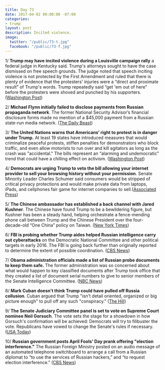 ```yaml
---
title: Day 73
date: 2017-04-02 00:00:00 -07:00
categories:
- trump
layout: post
description: Incited violence.
image:
  twitter: "/public/73-t.jpg"
  facebook: "/public/73-f.jpg"
---
```


1/ **Trump may have incited violence during a Louisville campaign rally** a federal judge in Kentucky said. Trump's attorneys sought to have the case dismissed on free speech grounds. The judge noted that speech inciting violence is not protected by the First Amendment and ruled that there is plenty of evidence that the protesters' injuries were a “direct and proximate result” of Trump's words. Trump repeatedly said “get 'em out of here” before the protesters were shoved and punched by his supporters. ([Washington Post](https://www.washingtonpost.com/news/the-fix/wp/2017/04/02/a-judge-rules-trump-may-have-incited-violence-and-trump-again-has-his-own-mouth-to-blame/))

2/ **Michael Flynn initially failed to disclose payments from Russian propaganda network**. The former National Security Advisor’s financial disclosure forms made no mention of a  $45,000 payment from a Russian state-run media network. ([The Daily Beast](http://www.thedailybeast.com/articles/2017/04/01/michael-flynn-failed-to-disclose-payments-from-russian-propaganda-network.html))

3/ **The United Nations warns that Americans’ right to protest is in danger under Trump.** At least 19 states have introduced measures that would criminalize peaceful protests, stiffen penalties for demonstrators who block traffic, and even allow motorists to run over and kill agitators as long as the crash was "accidental." The bills represent an “alarming and undemocratic” trend that could have a chilling effect on activism. ([Washington Post](https://www.washingtonpost.com/news/worldviews/wp/2017/04/02/americans-right-to-protest-is-in-grave-danger-under-trump-united-nations-warns/))

4/ **Democrats are urging Trump to veto the bill allowing your internet provider to sell your browsing history without your permission**. Senate Minority Leader Charles Schumer said consumers would be stripped of critical privacy protections and would make private data from laptops, iPads, and cellphones fair game for internet companies to sell.([Associated Press](https://apnews.com/93aca89d318a4c3c81e3fb43f4f11294/Dems-urge-Trump-to-veto-bill-blocking-online-privacy-rule))

5/ **The Chinese ambassador has established a back channel with Jared Kushner**. The Chinese have found Trump to be a bewildering figure, but Kushner has been a steady hand, helping  orchestrate a fence-mending phone call between Trump and the Chinese President over the four-decade-old “One China” policy on Taiwan. ([New York Times](https://www.nytimes.com/2017/04/02/us/politics/trump-china-jared-kushner.html))

6/ **FBI is probing whether Trump aides helped Russian intelligence carry out cyberattacks** on the Democratic National Committee and other political targets in early 2016. The FBI is going back further than originally reported to determine the extent of possible coordination. ([CBS News](http://www.cbsnews.com/news/fbi-probing-whether-trump-aides-helped-russian-intel-in-early-2016/))

7/ **Obama administration officials made a list of Russian probe documents to keep them safe.** The former administration was so concerned about what would happen to key classified documents after Trump took office that they created a list of document serial numbers to give to senior members of the Senate Intelligence Committee. ([NBC News](http://www.nbcnews.com/news/us-news/obama-officials-made-list-russia-probe-documents-keep-them-safe-n741146))

8/ **Mark Cuban doesn't think Trump could have pulled off Russia collusion**. Cuban argued that Trump "isn't detail oriented, organized or big picture enough" to pull off any such "conspiracy." ([The Hill](http://thehill.com/blogs/in-the-know/in-the-know/326880-mark-cuban-trump-couldnt-have-pulled-off-russia-collusion))

9/ **The Senate Judiciary Committee panel is set to vote on Supreme Court nominee Neil Gorsuch**. The vote sets the stage for a showdown in how Gorsuch's confirmation will be achieved: Democrats will try to filibuster the vote. Republicans have vowed to change the Senate's rules if necessary. ([USA Today](https://www.usatoday.com/story/news/politics/2017/04/02/senate-panel-vote-supreme-court-nominee-neil-gorsuch/99842232/))

10/ **Russian government posts April Fools' Day prank offering "election interference."** The Russian Foreign Ministry posted on an audio message of an automated telephone switchboard to arrange a call from a Russian diplomat to “to use the services of Russian hackers,” and “to request election interference.” ([CBS News](http://www.cbsnews.com/news/russian-government-posts-april-fools-day-prank-offering-election-interference/))